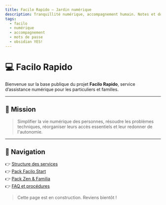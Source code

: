 ```yaml
---
title: Facilo Rapido – Jardin numérique
description: Tranquillité numérique, accompagnement humain. Notes et documentation interne du projet Facilo Rapido.
tags:
  - facilo
  - numérique
  - accompagnement
  - mots de passe
  - obsidian YES!
---
```


# 💻 Facilo Rapido

Bienvenue sur la base publique du projet **Facilo Rapido**, service d’assistance numérique pour les particuliers et familles.

---

## 🎯 Mission

> Simplifier la vie numérique des personnes, résoudre les problèmes techniques, réorganiser leurs accès essentiels et leur redonner de l'autonomie.

---

## 📂 Navigation

👉 [Structure des services](Structure_des_services.md)  
👉 [Pack Facilo Start](Facilo_Start.md)  
👉 [Pack Zen & Familia](Facilo_Zen_et_Familia.md)  
👉 [FAQ et procédures](FAQ.md)

> Cette page est en construction. Reviens bientôt !